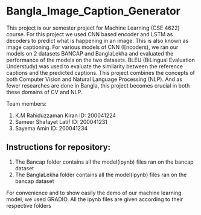 # Bangla_Image_Caption_Generator

This project is our semester project for Machine Learning (CSE 4622) course. For this project we used CNN based encoder and LSTM as decoders to predict what is happening in an image.
This is also known as image captioning. For various models of CNN (Encoders), we ran our models on 2 datasets BANCAP and BanglaLekha and evaluated the performance of the models on the two datasets. BLEU (BiLingual Evaluation Understudy) was used to evaluate the similarity between the reference captions and the predicted captions. This project combines the concepts of both Computer Vision and Natural Language Processing (NLP). And as fewer researches are done in Bangla, this project becomes crucial in both these domains of CV and NLP.

Team members:
1. K.M Rahiduzzaman Kiran ID: 200041224
2. Sameer Shafayet Latif ID: 200041231
3. Sayema Amin ID: 200041234

Instructions for repository:
----------------------------------
1. The Bancap folder contains all the model(ipynb) files ran on the bancap dataset
2. The BanglaLekha folder contains all the model(ipynb) files ran on the bancap dataset

For convenience and to show easily the demo of our machine learning model, we used GRADIO. All the ipynb files are given according to their respective folders
